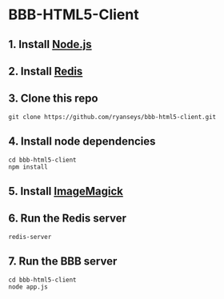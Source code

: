 BBB-HTML5-Client
================

## 1. Install [Node.js](http://www.nodejs.org)

## 2. Install [Redis](http://redis.io/download/)

## 3. Clone this repo
```
git clone https://github.com/ryanseys/bbb-html5-client.git
```
## 4. Install node dependencies
```
cd bbb-html5-client
npm install
```

## 5. Install [ImageMagick](http://www.imagemagick.org/script/binary-releases.php)

## 6. Run the Redis server
```
redis-server
```

## 7. Run the BBB server
```
cd bbb-html5-client
node app.js
```
